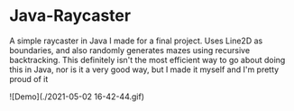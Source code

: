 # Java-Raycaster
A simple raycaster in Java I made for a final project. Uses Line2D as boundaries, and also randomly generates mazes using recursive backtracking. This definitely isn't the most efficient way to go about doing this in Java, nor is it a very good way, but I made it myself and I'm pretty proud of it

![Demo](./2021-05-02 16-42-44.gif)


